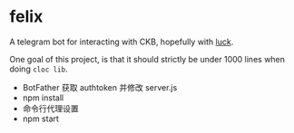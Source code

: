 # felix

A telegram bot for interacting with CKB, hopefully with [luck](https://harrypotter.fandom.com/wiki/Felix_Felicis).

One goal of this project, is that it should strictly be under 1000 lines when doing `cloc lib`.

* BotFather 获取 authtoken 并修改 server.js
* npm install
* 命令行代理设置
* npm start 
